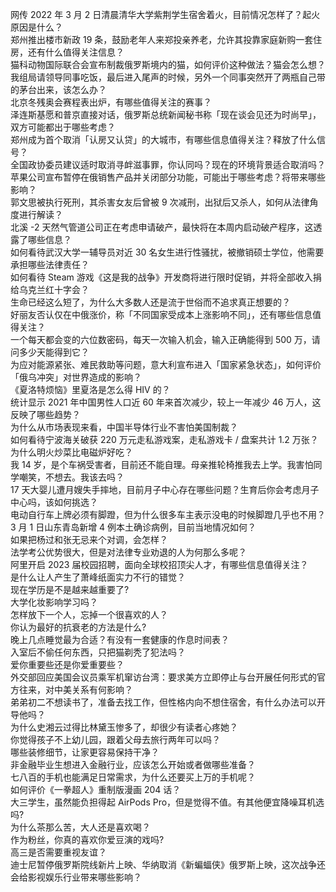 网传 2022 年 3 月 2 日清晨清华大学紫荆学生宿舍着火，目前情况怎样了？起火原因是什么？  
郑州推出楼市新政 19 条，鼓励老年人来郑投亲养老，允许其投靠家庭新购一套住房，还有什么值得关注信息？  
猫科动物国际联合会宣布制裁俄罗斯境内的猫，如何评价这种做法？猫会怎么想？  
我组局请领导同事吃饭，最后进入尾声的时候，另外一个同事突然开了两瓶自己带的茅台出来，该怎么办？  
北京冬残奥会赛程表出炉，有哪些值得关注的赛事？  
泽连斯基愿和普京直接对话，俄罗斯总统新闻秘书称「现在谈会见还为时尚早」，双方可能都出于哪些考虑？  
郑州成为首个取消「认房又认贷」的大城市，有哪些信息值得关注？释放了什么信号？  
全国政协委员建议适时取消寻衅滋事罪，你认同吗？现在的环境背景适合取消吗？  
苹果公司宣布暂停在俄销售产品并关闭部分功能，可能出于哪些考虑？将带来哪些影响？  
郭文思被执行死刑，其杀害女友后曾被 9 次减刑，出狱后又杀人，如何从法律角度进行解读？  
北溪 -2 天然气管道公司正在考虑申请破产，最快将在本周内启动破产程序，这透露了哪些信息？  
如何看待武汉大学一辅导员对近 30 名女生进行性骚扰，被撤销硕士学位，他需要承担哪些法律责任？  
如何看待 Steam 游戏《这是我的战争》开发商将进行限时促销，并将全部收入捐给乌克兰红十字会？  
生命已经这么短了，为什么大多数人还是流于世俗而不追求真正想要的？  
好丽友否认仅在中俄涨价，称「不同国家受成本上涨影响不同」，还有哪些信息值得关注？  
一个每天都会变的六位数密码，每天一次输入机会，输入正确能得到 500 万，请问多少天能得到它？  
为应对能源紧张、难民救助等问题，意大利宣布进入「国家紧急状态」，如何评价「俄乌冲突」对世界造成的影响？  
《夏洛特烦恼》里夏洛是怎么得 HIV 的？  
统计显示 2021 年中国男性人口近 60 年来首次减少，较上一年减少 46 万人，这反映了哪些趋势？  
为什么从市场表现来看，中国半导体行业不害怕美国制裁？  
如何看待宁波海关破获 220 万元走私游戏案，走私游戏卡 / 盘案共计 1.2 万张？  
为什么明火炒菜比电磁炉好吃？  
我 14 岁，是个车祸受害者，目前还不能自理。母亲推轮椅推我去上学。我害怕同学嘲笑，不想去。我该去吗？  
17 天大婴儿遭月嫂失手摔地，目前月子中心存在哪些问题？生育后你会考虑月子中心吗，该如何挑选？  
电动自行车上牌必须有脚蹬，但为什么很多车主表示没电的时候脚蹬几乎也不用？  
3 月 1 日山东青岛新增 4 例本土确诊病例，目前当地情况如何？  
如果把杨过和张无忌来个对调，会怎样？  
法学考公优势很大，但是对法律专业劝退的人为何那么多呢？  
阿里开启 2023 届校园招聘，面向全球校招顶尖人才，有哪些信息值得关注？  
是什么让人产生了萧峰纸面实力不行的错觉？  
现在学历是不是越来越重要了?  
大学化妆影响学习吗？  
怎样放下一个人，忘掉一个很喜欢的人？  
你认为最好的抗衰老的方法是什么?  
晚上几点睡觉最为合适？有没有一套健康的作息时间表？  
入室后不偷任何东西，只把猫剃秃了犯法吗？  
爱你重要些还是你爱重要些？  
外交部回应美国会议员乘军机窜访台湾：要求美方立即停止与台开展任何形式的官方往来，对中美关系有何影响？  
弟弟初二不想读书了，准备去找工作，但性格内向不想住宿舍，有什么办法可以开导他吗？  
为什么史湘云过得比林黛玉惨多了，却很少有读者心疼她？  
你觉得孩子不上幼儿园，跟着父母去旅行两年可以吗？  
哪些装修细节，让家更容易保持干净？  
非金融毕业生想进入金融行业，应该怎么开始或者做哪些准备？  
七八百的手机也能满足日常需求，为什么还要买上万的手机呢？  
如何评价《一拳超人》重制版漫画 204 话？  
大三学生，虽然能负担得起 AirPods Pro，但是觉得不值。有其他便宜降噪耳机选吗?  
为什么茶那么苦，大人还是喜欢喝？  
作为粉丝，你真的喜欢你爱豆演的戏吗?  
高三是否需要重视友谊？  
迪士尼暂停俄罗斯院线新片上映、华纳取消《新蝙蝠侠》俄罗斯上映，这次战争还会给影视娱乐行业带来哪些影响？  
